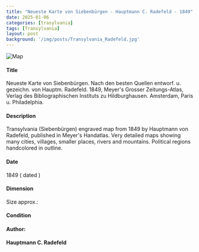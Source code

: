 ```yaml
---
title: "Neueste Karte von Siebenbürgen - Hauptmann C. Radefeld - 1849"
date: 2025-01-06
categories: [trasylvania]
tags: [Transylvania]
layout: post
background: '/img/posts/Transylvania_Radefeld.jpg'
---
```

![Map](/myblogsite/img/posts/Transylvania_Radefeld.jpg "Map")
#### Title ####
Neueste Karte von Siebenbürgen. Nach den besten Quellen entworf. u. gezeichn. von Hauptm. Radefeld. 1849, Meyer's Grosser Zeitungs-Atlas, Verlag des Bibliographischen Instituts zu Hildburghausen. Amsterdam, Paris u. Philadelphia.

#### Description ####
Transylvania (Siebenbürgen) engraved map from 1849 by Hauptmann von Radefeld, published in Meyer's Handatlas. Very detailed maps showing many cities, villages, smaller places, rivers and mountains. Political regions handcolored in outline.

#### Date ####
1849 ( dated )

#### Dimension ####
Size approx.:

#### Condition #### 

#### Author: ####
**Hauptmann C. Radefeld**
